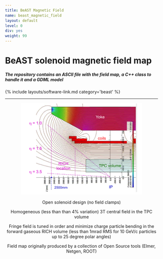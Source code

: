```yaml
---
title: BeAST Magnetic Field
name: beast_magnetic_field
layout: default
level: 0
div: yes
weight: 99
---
```

# BeAST solenoid magnetic field map 

##### The repository contains an ASCII file with the field map, a C++ class to handle it and a GDML model

{% include layouts/software-link.md category='beast' %}

<div class="row">
  <div class="col-sm-13 blog-main">
    <hr>
    <center>
      <div class=row>
        <div class="col-sm-6">
	  <img src="/assets/images/site/beast-opera-map.png" width="400"/>
        </div>
        <div class="col-sm-6">
          <p class="lead">
	      Open solenoid design (no field clamps) 
	  </p>
          <p class="lead">
	      Homogeneous (less than than 4% variation) 3T central field in the TPC volume 
	  </p>
          <p class="lead">
	      Fringe field is tuned in order and minimize charge particle bending in the forward
	      gaseous RICH volume (less than 1mrad RMS for 10 GeV/c particles up to 25 degree
	      polar angles)
	  </p>   
          <p class="lead">
	      Field map originally produced by a collection of Open Source tools (Elmer, Netgen,
	      ROOT)
	  </p> 
	</div>
      </div>
    </center>
  </div>
</div>
